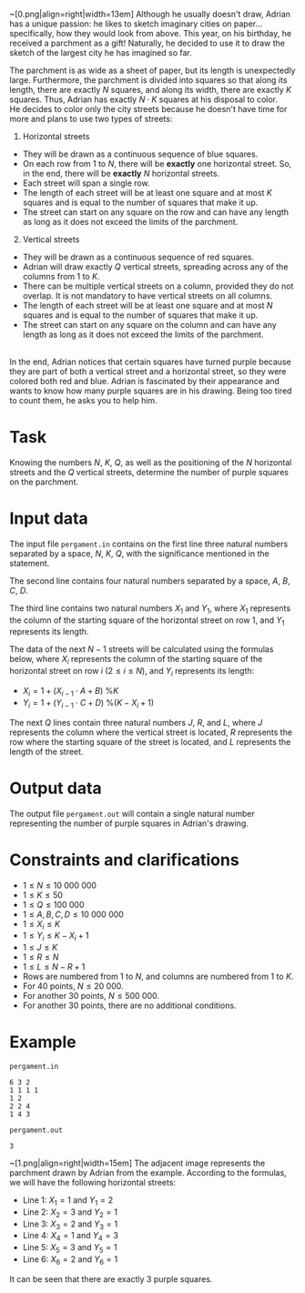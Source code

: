 ~[0.png|align=right|width=13em]
Although he usually doesn't draw, Adrian has a unique passion: he likes to sketch imaginary cities on paper... specifically, how they would look from above. This year, on his birthday, he received a parchment as a gift! Naturally, he decided to use it to draw the sketch of the largest city he has imagined so far.

The parchment is as wide as a sheet of paper, but its length is unexpectedly large. Furthermore, the parchment is divided into squares so that along its length, there are exactly $N$ squares, and along its width, there are exactly $K$ squares. Thus, Adrian has exactly $N \cdot K$ squares at his disposal to color.
\
He decides to color only the city streets because he doesn't have time for more and plans to use two types of streets:
1) Horizontal streets
  - They will be drawn as a continuous sequence of blue squares.
  - On each row from $1$ to $N$, there will be **exactly** one horizontal street. So, in the end, there will be **exactly** $N$ horizontal streets.
  - Each street will span a single row.
  - The length of each street will be at least one square and at most $K$ squares and is equal to the number of squares that make it up.
  - The street can start on any square on the row and can have any length as long as it does not exceed the limits of the parchment.
2) Vertical streets
  - They will be drawn as a continuous sequence of red squares.
  - Adrian will draw exactly $Q$ vertical streets, spreading across any of the columns from $1$ to $K$.
  - There can be multiple vertical streets on a column, provided they do not overlap. It is not mandatory to have vertical streets on all columns.
  - The length of each street will be at least one square and at most $N$ squares and is equal to the number of squares that make it up.
  - The street can start on any square on the column and can have any length as long as it does not exceed the limits of the parchment.

\
In the end, Adrian notices that certain squares have turned purple because they are part of both a vertical street and a horizontal street, so they were colored both red and blue. Adrian is fascinated by their appearance and wants to know how many purple squares are in his drawing. Being too tired to count them, he asks you to help him.

# Task
Knowing the numbers $N$, $K$, $Q$, as well as the positioning of the $N$ horizontal streets and the $Q$ vertical streets, determine the number of purple squares on the parchment.

# Input data
The input file `pergament.in` contains on the first line three natural numbers separated by a space, $N$, $K$, $Q$, with the significance mentioned in the statement.

The second line contains four natural numbers separated by a space, $A$, $B$, $C$, $D$.

The third line contains two natural numbers $X_1$ and $Y_1$, where $X_1$ represents the column of the starting square of the horizontal street on row 1, and $Y_1$ represents its length.

The data of the next $N-1$ streets will be calculated using the formulas below, where $X_i$ represents the column of the starting square of the horizontal street on row $i$ ($2 \leq i \leq N$), and $Y_i$ represents its length:
- $X_i = 1 + (X_{i-1} \cdot A + B)\ \% K$
- $Y_i = 1 + (Y_{i-1} \cdot C + D)\ \% (K - X_i + 1)$

The next $Q$ lines contain three natural numbers $J$, $R$, and $L$, where $J$ represents the column where the vertical street is located, $R$ represents the row where the starting square of the street is located, and $L$ represents the length of the street.

# Output data
The output file `pergament.out` will contain a single natural number representing the number of purple squares in Adrian's drawing.

# Constraints and clarifications
- $1 \leq N \leq 10\ 000\ 000$
- $1 \leq K \leq 50$
- $1 \leq Q \leq 100\ 000$
- $1 \leq A,B,C,D \leq 10\ 000\ 000$
- $1 \leq X_i \leq K$
- $1 \leq Y_i \leq K-X_i+1$
- $1 \leq J \leq K$
- $1 \leq R \leq N$
- $1 \leq L \leq N-R+1$
- Rows are numbered from $1$ to $N$, and columns are numbered from $1$ to $K$.
- For 40 points, $N \leq 20\ 000$.
- For another 30 points, $N \leq 500\ 000$.
- For another 30 points, there are no additional conditions.

# Example
`pergament.in`
```
6 3 2
1 1 1 1
1 2
2 2 4
1 4 3
```
`pergament.out`
```
3
```
~[1.png|align=right|width=15em]
The adjacent image represents the parchment drawn by Adrian from the example.
According to the formulas, we will have the following horizontal streets:
- Line 1: $X_1 = 1$ and $Y_1 = 2$
- Line 2: $X_2 = 3$ and $Y_2 = 1$
- Line 3: $X_3 = 2$ and $Y_3 = 1$
- Line 4: $X_4 = 1$ and $Y_4 = 3$
- Line 5: $X_5 = 3$ and $Y_5 = 1$
- Line 6: $X_6 = 2$ and $Y_6 = 1$

It can be seen that there are exactly 3 purple squares.
